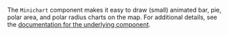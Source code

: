 The `Minichart` component makes it easy to draw (small) animated bar, pie, polar area, and polar radius charts on the map. For additional details, see the [documentation for the underlying component](https://github.com/rte-antares-rpackage/leaflet.minichart).
 
